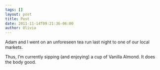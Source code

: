 ```yaml
---
tags: []
layout: post
title: Post
date: 2011-11-14T09:21:36-06:00
author: Olivia
---
```


Adam and I went on an unforeseen tea run last night to one of our local markets. 

Thus, I’m currently sipping (and enjoying) a cup of Vanilla Almond. It does the body good. 
